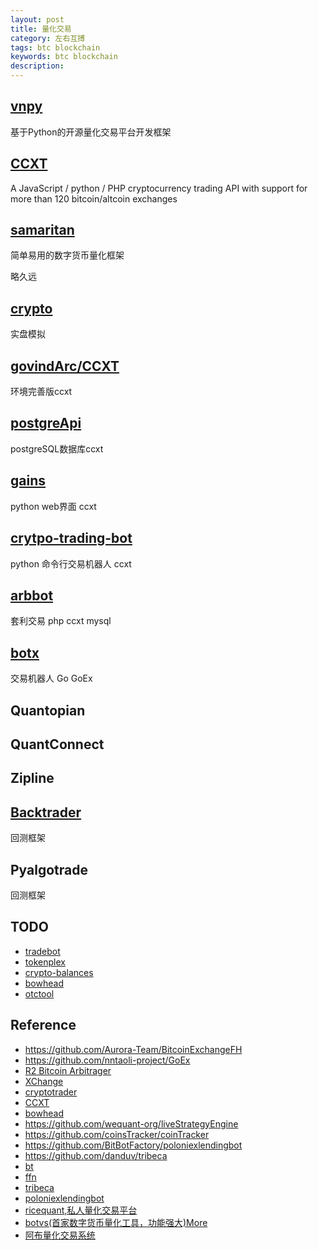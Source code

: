 ```yaml
---
layout: post
title: 量化交易
category: 左右互搏
tags: btc blockchain
keywords: btc blockchain
description: 
---
```


## [vnpy](https://github.com/vnpy/vnpy)

基于Python的开源量化交易平台开发框架

## [CCXT](https://github.com/ccxt/ccxt)

A JavaScript / python / PHP cryptocurrency trading API with support for more than 120 bitcoin/altcoin exchanges

## [samaritan](https://github.com/miaolz123/samaritan)

简单易用的数字货币量化框架

略久远

## [crypto](https://github.com/sahilb2/crypto)

实盘模拟

## [govindArc/CCXT](https://github.com/govindArc/CCXT)

环境完善版ccxt

## [postgreApi](https://github.com/EdgarSargsyan/postgreApi)

postgreSQL数据库ccxt

## [gains](https://github.com/kahihia/gains)

python web界面 ccxt

## [crytpo-trading-bot](https://github.com/realitysharesadvisors/crytpo-trading-bot)

python 命令行交易机器人 ccxt

## [arbbot](https://github.com/cryptoeax/arbbot)

套利交易 php ccxt mysql


## [botx](https://github.com/justastriver/botx)

交易机器人 Go GoEx

## Quantopian

## QuantConnect

## Zipline

## [Backtrader](https://github.com/mementum/backtrader)

回测框架

## Pyalgotrade

回测框架

## TODO

* [tradebot](https://github.com/cointradingbot/tradebot)
* [tokenplex](https://github.com/pRoy24/tokenplex)
* [crypto-balances](https://github.com/orcaalliance/crypto-balances)
* [bowhead](https://github.com/joeldg/bowhead)
* [otctool](https://github.com/SuperGod/otctool)

## Reference

* <https://github.com/Aurora-Team/BitcoinExchangeFH>
* <https://github.com/nntaoli-project/GoEx>
* [R2 Bitcoin Arbitrager](https://github.com/bitrinjani/r2)
* [XChange](https://github.com/timmolter/XChange)
* [cryptotrader](https://github.com/Akagi201/cryptotrader)
* [CCXT](https://github.com/ccxt/ccxt)
* [bowhead](https://github.com/joeldg/bowhead)
* <https://github.com/wequant-org/liveStrategyEngine>
* <https://github.com/coinsTracker/coinTracker>
* <https://github.com/BitBotFactory/poloniexlendingbot>
* <https://github.com/danduv/tribeca>
* [bt](http://pmorissette.github.io/bt/)
* [ffn](http://pmorissette.github.io/ffn/)
* [tribeca](https://github.com/michaelgrosner/tribeca)
* [poloniexlendingbot](https://github.com/BitBotFactory/poloniexlendingbot)
* [ricequant,私人量化交易平台](https://github.com/ricequant/rqalpha)
* [botvs(首家数字货币量化工具，功能强大)](https://github.com/botvs)[More](https://github.com/botvs/strategies)
* [阿布量化交易系统](https://github.com/bbfamily/abu)